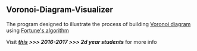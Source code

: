 ## Voronoi-Diagram-Visualizer

The program designed to illustrate the process of building [Voronoi diagram](https://en.wikipedia.org/wiki/Voronoi_diagram)
using [Fortune's algorithm](https://en.wikipedia.org/wiki/Fortune%27s_algorithm)

Visit **_[this](https://www.hse.ru/en/ba/se/best_projects) >>> 2016-2017 >>> 2d year students_** for more info 


